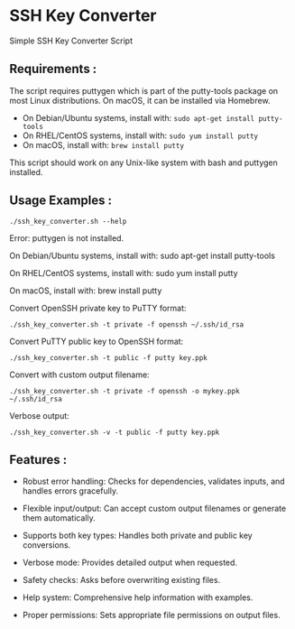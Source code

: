 # SSH Key Converter
Simple SSH Key Converter Script

## Requirements :

The script requires puttygen which is part of the putty-tools package on most Linux distributions. On macOS, it can be installed via Homebrew.

- On Debian/Ubuntu systems, install with: ```sudo apt-get install putty-tools```
- On RHEL/CentOS systems, install with: ```sudo yum install putty```
- On macOS, install with: ```brew install putty```

This script should work on any Unix-like system with bash and puttygen installed.


## Usage Examples :
```
./ssh_key_converter.sh --help
```
Error: puttygen is not installed.

On Debian/Ubuntu systems, install with: sudo apt-get install putty-tools

On RHEL/CentOS systems, install with: sudo yum install putty

On macOS, install with: brew install putty

Convert OpenSSH private key to PuTTY format:
```
./ssh_key_converter.sh -t private -f openssh ~/.ssh/id_rsa
```

Convert PuTTY public key to OpenSSH format:
```
./ssh_key_converter.sh -t public -f putty key.ppk
```

Convert with custom output filename:
```
./ssh_key_converter.sh -t private -f openssh -o mykey.ppk ~/.ssh/id_rsa
```

Verbose output:
```
./ssh_key_converter.sh -v -t public -f putty key.ppk
```


## Features :

- Robust error handling: Checks for dependencies, validates inputs, and handles errors gracefully.

- Flexible input/output: Can accept custom output filenames or generate them automatically.

- Supports both key types: Handles both private and public key conversions.

- Verbose mode: Provides detailed output when requested.

- Safety checks: Asks before overwriting existing files.

- Help system: Comprehensive help information with examples.

- Proper permissions: Sets appropriate file permissions on output files.
